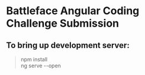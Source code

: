 # Battleface Angular Coding Challenge Submission  
## To bring up development server:  
> npm install  
> ng serve --open
